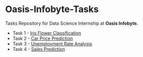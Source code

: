 # Oasis-Infobyte-Tasks

Tasks Repository for Data Science Internship at <strong>Oasis Infobyte.</strong>

<ul>
<li>Task 1 - <a href="https://github.com/umerkhub/Oasis-Infobyte-Tasks/tree/c1f6f81d0526077767aaf29bcd51b47d7dac881c/Task%201">Iris Flower Classification</a></li>
<li>Task 2 - <a href="https://github.com/umerkhub/Oasis-Infobyte-Tasks/tree/c1f6f81d0526077767aaf29bcd51b47d7dac881c/Task%202">Car Price Prediction</a></li>
<li>Task 3 - <a href="https://github.com/umerkhub/Oasis-Infobyte-Tasks/tree/c1f6f81d0526077767aaf29bcd51b47d7dac881c/Task%203">Unemployment Rate Analysis</a></li>
<li>Task 4 - <a href="https://github.com/umerkhub/Oasis-Infobyte-Tasks/tree/c1f6f81d0526077767aaf29bcd51b47d7dac881c/Task%204">Sales Prediction</a></li>
</ul>
